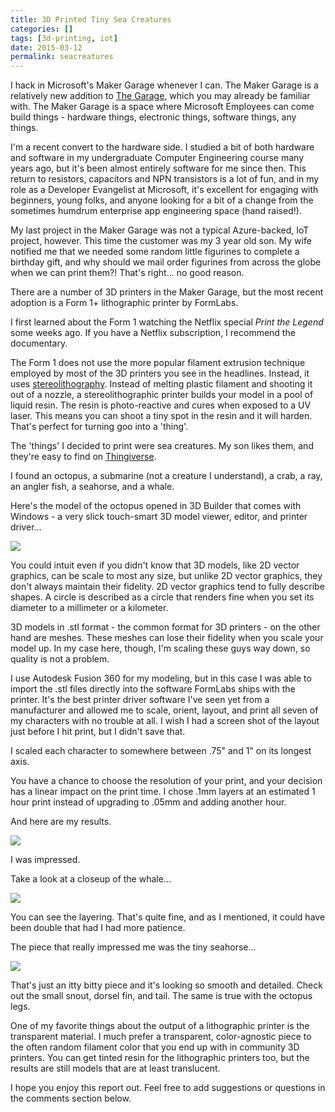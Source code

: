 ```yaml
---
title: 3D Printed Tiny Sea Creatures
categories: []
tags: [3d-printing, iot]
date: 2015-03-12
permalink: seacreatures
---
```


I hack in Microsoft's Maker Garage whenever I can. The Maker Garage is a relatively new addition to [The Garage](http://www.microsoft.com/en-us/garage/), which you may already be familiar with. The Maker Garage is a space where Microsoft Employees can come build things - hardware things, electronic things, software things, any things.
<!-- xmore -->

I'm a recent convert to the hardware side. I studied a bit of both hardware and software in my undergraduate Computer Engineering course many years ago, but it's been almost entirely software for me since then. This return to resistors, capacitors and NPN transistors is a lot of fun, and in my role as a Developer Evangelist at Microsoft, it's excellent for engaging with beginners, young folks, and anyone looking for a bit of a change from the sometimes humdrum enterprise app engineering space (hand raised!).

My last project in the Maker Garage was not a typical Azure-backed, IoT project, however. This time the customer was my 3 year old son. My wife notified me that we needed some random little figurines to complete a birthday gift, and why should we mail order figurines from across the globe when we can print them?! That's right... no good reason.

There are a number of 3D printers in the Maker Garage, but the most recent adoption is a Form 1+ lithographic printer by FormLabs.

I first learned about the Form 1 watching the Netflix special _Print the Legend_ some weeks ago. If you have a Netflix subscription, I recommend the documentary.

The Form 1 does not use the more popular filament extrusion technique employed by most of the 3D printers you see in the headlines. Instead, it uses [stereolithography](http://en.wikipedia.org/wiki/Stereolithography). Instead of melting plastic filament and shooting it out of a nozzle, a stereolithographic printer builds your model in a pool of liquid resin. The resin is photo-reactive and cures when exposed to a UV laser. This means you can shoot a tiny spot in the resin and it will harden. That's perfect for turning goo into a 'thing'.

The 'things' I decided to print were sea creatures. My son likes them, and they're easy to find on [Thingiverse](http://thingiverse.com).

I found an octopus, a submarine (not a creature I understand), a crab, a ray, an angler fish, a seahorse, and a whale.

Here's the model of the octopus opened in 3D Builder that comes with Windows - a very slick touch-smart 3D model viewer, editor, and printer driver...

![](/files/seacreatures_01.png)

You could intuit even if you didn't know that 3D models, like 2D vector graphics, can be scale to most any size, but unlike 2D vector graphics, they don't always maintain their fidelity. 2D vector graphics tend to fully describe shapes. A circle is described as a circle that renders fine when you set its diameter to a millimeter or a kilometer.

3D models in .stl format - the common format for 3D printers - on the other hand are meshes. These meshes can lose their fidelity when you scale your model up. In my case here, though, I'm scaling these guys way down, so quality is not a problem.

I use Autodesk Fusion 360 for my modeling, but in this case I was able to import the .stl files directly into the software FormLabs ships with the printer. It's the best printer driver software I've seen yet from a manufacturer and allowed me to scale, orient, layout, and print all seven of my characters with no trouble at all. I wish I had a screen shot of the layout just before I hit print, but I didn't save that.

I scaled each character to somewhere between .75" and 1" on its longest axis.

You have a chance to choose the resolution of your print, and your decision has a linear impact on the print time. I chose .1mm layers at an estimated 1 hour print instead of upgrading to .05mm and adding another hour.

And here are my results.

![](/files/seacreatures_02.png)

I was impressed.

Take a look at a closeup of the whale...

![](/files/seacreatures_03.png)

You can see the layering. That's quite fine, and as I mentioned, it could have been double that had I had more patience.

The piece that really impressed me was the tiny seahorse...

![](/files/seacreatures_04.png)

That's just an itty bitty piece and it's looking so smooth and detailed. Check out the small snout, dorsel fin, and tail. The same is true with the octopus legs.

One of my favorite things about the output of a lithographic printer is the transparent material. I much prefer a transparent, color-agnostic piece to the often random filament color that you end up with in community 3D printers. You can get tinted resin for the lithographic printers too, but the results are still models that are at least translucent.

I hope you enjoy this report out. Feel free to add suggestions or questions in the comments section below.